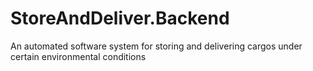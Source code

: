 # StoreAndDeliver.Backend
An automated software system for storing and delivering cargos under certain environmental conditions
